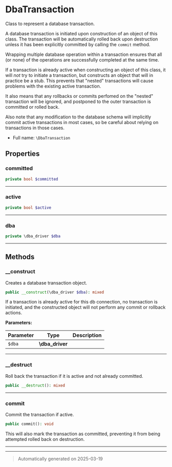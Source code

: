 
# DbaTransaction

Class to represent a database transaction.

A database transaction is initiated upon construction of an object of this
class. The transaction will be automatically rolled back upon destruction
unless it has been explicitly committed by calling the `commit` method.

Wrapping multiple database operation within a transaction ensures that all
(or none) of the operations are successfully completed at the same time.

If a transaction is already active when constructing an object of this
class, it will _not_ try to initiate a transaction, but constructs an object
that will in practice be a stub. This prevents that "nested" transactions
will cause problems with the existing active transaction.

It also means that any rollbacks or commits perfomed on the "nested"
transaction will be ignored, and postponed to the outer transaction is
committed or rolled back.

Also note that any modification to the database schema will implicitly
commit active transactions in most cases, so be careful about relying on
transactions in those cases.

* Full name: `\DbaTransaction`



## Properties


### committed



```php
private bool $committed
```






***

### active



```php
private bool $active
```






***

### dba



```php
private \dba_driver $dba
```






***

## Methods


### __construct

Creates a database transaction object.

```php
public __construct(\dba_driver $dba): mixed
```

If a transaction is already active for this db connection,
no transaction is initiated, and the constructed object will
not perform any commit or rollback actions.






**Parameters:**

| Parameter | Type | Description |
|-----------|------|-------------|
| `$dba` | **\dba_driver** |  |





***

### __destruct

Roll back the transaction if it is active and not already committed.

```php
public __destruct(): mixed
```












***

### commit

Commit the transaction if active.

```php
public commit(): void
```

This will also mark the transaction as committed, preventing it from
being attempted rolled back on destruction.










***


***
> Automatically generated on 2025-03-19
